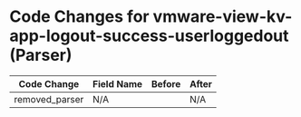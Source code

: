 # Code Changes for vmware-view-kv-app-logout-success-userloggedout (Parser)

| Code Change | Field Name | Before | After |
|-------------|------------|--------|-------|
| removed_parser | N/A |  | N/A |